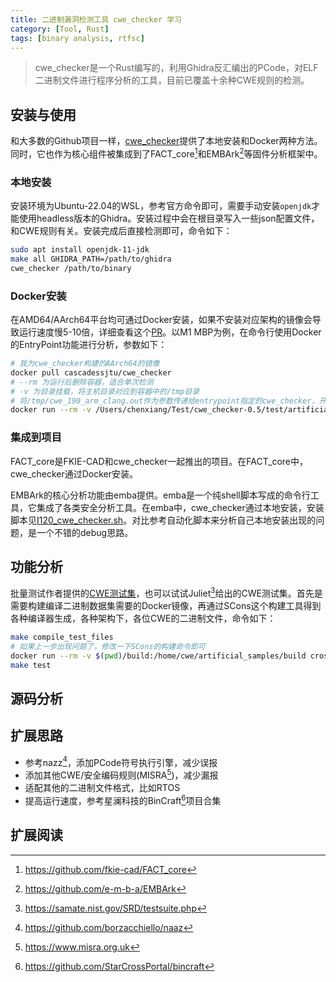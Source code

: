 ```yaml
---
title: 二进制漏洞检测工具 cwe_checker 学习
category: [Tool, Rust]
tags: [binary analysis, rtfsc]
---
```


> cwe_checker是一个Rust编写的，利用Ghidra反汇编出的PCode，对ELF二进制文件进行程序分析的工具，目前已覆盖十余种CWE规则的检测。

## 安装与使用

和大多数的Github项目一样，[cwe_checker](https://github.com/fkiecad/cwe_checker)提供了本地安装和Docker两种方法。同时，它也作为核心组件被集成到了FACT_core[^fact]和EMBArk[^embark]等固件分析框架中。

### 本地安装

安装环境为Ubuntu-22.04的WSL，参考官方命令即可，需要手动安装`openjdk`才能使用headless版本的Ghidra。安装过程中会在根目录写入一些json配置文件，和CWE规则有关。安装完成后直接检测即可，命令如下：

```bash
sudo apt install openjdk-11-jdk
make all GHIDRA_PATH=/path/to/ghidra
cwe_checker /path/to/binary
```

### Docker安装

在AMD64/AArch64平台均可通过Docker安装，如果不安装对应架构的镜像会导致运行速度慢5-10倍，详细查看这个[PR](https://github.com/fkie-cad/cwe_checker/pull/321)。以M1 MBP为例，在命令行使用Docker的EntryPoint功能进行分析，参数如下：

```bash
# 我为cwe_checker构建的AArch64的镜像
docker pull cascadessjtu/cwe_checker
# --rm 为运行后删除容器，适合单次检测
# -v 为目录挂载，将主机目录对应到容器中的/tmp目录
# 将/tmp/cwe_190_arm_clang.out作为参数传递给entrypoint指定的cwe_checker，开始分析
docker run --rm -v /Users/chenxiang/Test/cwe_checker-0.5/test/artificial_samples/build:/tmp cascadessjtu/cwe_checker /tmp/cwe_190_arm_clang.out
```

### 集成到项目

FACT_core是FKIE-CAD和cwe_checker一起推出的项目。在FACT_core中，cwe_checker通过Docker安装。

EMBArk的核心分析功能由emba提供。emba是一个纯shell脚本写成的命令行工具，它集成了各类安全分析工具。在emba中，cwe_checker通过本地安装，安装脚本见[I120_cwe_checker.sh](https://github.com/e-m-b-a/emba/blob/master/installer/I120_cwe_checker.sh)。对比参考自动化脚本来分析自己本地安装出现的问题，是一个不错的debug思路。

## 功能分析

批量测试作者提供的[CWE测试集](https://github.com/fkie-cad/cwe_checker/tree/master/test)，也可以试试Juliet[^juliet]给出的CWE测试集。首先是需要构建编译二进制数据集需要的Docker镜像，再通过SCons这个构建工具得到各种编译器生成，各种架构下，各位CWE的二进制文件，命令如下：

```bash
make compile_test_files
# 如果上一步出现问题了，修改一下SCons的构建命令即可
docker run --rm -v $(pwd)/build:/home/cwe/artificial_samples/build cross_compiling sudo python3 -m SCons
make test
```

## 源码分析

## 扩展思路

* 参考nazz[^nazz]，添加PCode符号执行引擎，减少误报
* 添加其他CWE/安全编码规则(MISRA[^misra])，减少漏报
* 适配其他的二进制文件格式，比如RTOS
* 提高运行速度，参考星澜科技的BinCraft[^bincraft]项目合集

## 扩展阅读

[^fact]: https://github.com/fkie-cad/FACT_core
[^embark]: https://github.com/e-m-b-a/EMBArk
[^nazz]: https://github.com/borzacchiello/naaz
[^misra]: https://www.misra.org.uk
[^juliet]: https://samate.nist.gov/SRD/testsuite.php
[^bincraft]: https://github.com/StarCrossPortal/bincraft
